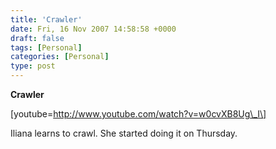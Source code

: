 ```yaml
---
title: 'Crawler'
date: Fri, 16 Nov 2007 14:58:58 +0000
draft: false
tags: [Personal]
categories: [Personal]
type: post
---
```


**Crawler**

\[youtube=http://www.youtube.com/watch?v=w0cvXB8Ug\_I\]

Iliana learns to crawl. She started doing it on Thursday.